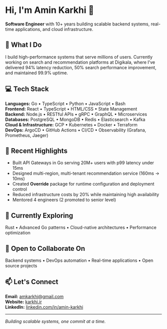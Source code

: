 # Hi, I'm Amin Karkhi 👋

**Software Engineer** with 10+ years building scalable backend systems, real-time applications, and cloud infrastructure.

## 🚀 What I Do

I build high-performance systems that serve millions of users. Currently working on search and recommendation platforms at Digikala, where I've delivered 94% latency reduction, 50% search performance improvement, and maintained 99.9% uptime.

## 💻 Tech Stack

**Languages:** Go • TypeScript • Python • JavaScript • Bash  
**Frontend:** React • TypeScript • HTML/CSS • State Management  
**Backend:** Node.js • RESTful APIs • gRPC • GraphQL • Microservices  
**Databases:** PostgreSQL • MongoDB • Redis • Elasticsearch • Kafka  
**Cloud & Infrastructure:** GCP • Kubernetes • Docker • Terraform  
**DevOps:** ArgoCD • GitHub Actions • CI/CD • Observability (Grafana, Prometheus, Jaeger)

## 🎯 Recent Highlights

- Built API Gateways in Go serving 20M+ users with p99 latency under 15ms
- Designed multi-region, multi-tenant recommendation service (160ms → 10ms)
- Created **Override** package for runtime configuration and deployment control
- Reduced infrastructure costs by 20% while maintaining high availability
- Mentored 4 engineers (2 promoted to senior level)

## 🌱 Currently Exploring

Rust • Advanced Go patterns • Cloud-native architectures • Performance optimization

## 🤝 Open to Collaborate On

Backend systems • DevOps automation • Real-time applications • Open source projects

## 📫 Let's Connect

**Email:** amkarkhi@gmail.com  
**Website:** [karkhi.ir](https://karkhi.ir/)  
**LinkedIn:** [linkedin.com/in/amin-karkhi](https://www.linkedin.com/in/amin-karkhi)

---

*Building scalable systems, one commit at a time.*
